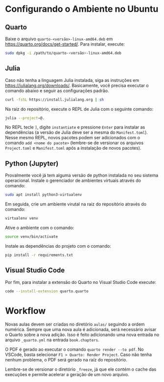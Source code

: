 # Configurando o Ambiente no Ubuntu

## Quarto

Baixe o arquivo `quarto-<versão>-linux-amd64.deb` em https://quarto.org/docs/get-started/. Para instalar, execute:

```sh
sudo dpkg -i /path/to/quarto-<versão>-linux-amd64.deb
```

## Julia

Caso não tenha a linguagem Julia instalada, siga as instruções em https://julialang.org/downloads/. Basicamente, você precisa executar o comando abaixo e seguir as configurações padrão.

```sh
curl -fsSL https://install.julialang.org | sh
```

Na raiz do repositório, execute o REPL de Julia com o seguinte comando:

```sh
julia --project=@.
```

No REPL tecle `]`, digite `instantiate` e pressione `Enter` para instalar as dependências (a versão de Julia deve ser a mesma do `Manifest.toml`). Nesse mesmo REPL, novos pacotes podem ser adicionados com o comando `add <nome do pacote>` (lembre-se de versionar os arquivos `Project.toml` e `Manifest.toml` após a instalação de novos pacotes).

## Python (Jupyter)

Provalmente você já tem alguma versão de python instalada no seu sistema operacional. Instale o gerenciador de ambientes virtuais através do comando:

```sh
sudo apt install python3-virtualenv
```

Em seguida, crie um ambiente virutal na raíz do repositório através do comando:

```sh
virtualenv venv
```

Ative o ambiente com o comando:

```sh
source venv/bin/activate
```

Instale as dependências do projeto com o comando:

```sh
pip install -r requirements.txt
```

## Visual Studio Code

Por fim, para instalar a extensão do Quarto no Visual Studio Code execute:

```sh
code --install-extension quarto.quarto
```

# Workflow

Novas aulas devem ser criadas no diretório `aulas/` seguindo a ordem numérica. Sempre que uma nova aula é adicionada, será necessário avisar o Quarto sobre a nova adição. Isso é feito adicionando uma nova entrada no arquivo `_quarto.yml` na entrada `book.chapters`.

O PDF é gerado ao executar o comando `quarto render --to pdf`. No VSCode, basta selecionar `F1 > Quarto: Render Project`. Caso não tenha nenhum problema, o PDF será gerado na raíz do repositório.

Lembre-se de versionar o diretório `_freeze`, já que ele contém o cache das execuções e permite acelerar a geração de um novo arquivo.